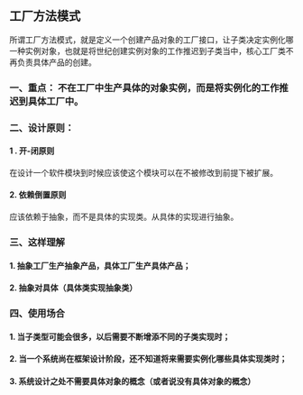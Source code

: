 ## 工厂方法模式

所谓工厂方法模式，就是定义一个创建产品对象的工厂接口，让子类决定实例化哪一种实例对象，也就是将世纪创建实例对象的工作推迟到子类当中，核心工厂类不再负责具体产品的创建。


### 一、重点： 不在工厂中生产具体的对象实例，而是将实例化的工作推迟到具体工厂中。

### 二、设计原则：
#### 1 . 开-闭原则
在设计一个软件模块到时候应该使这个模块可以在不被修改到前提下被扩展。
#### 2. 依赖倒置原则
应该依赖于抽象，而不是具体的实现类。从具体的实现进行抽象。

### 三、这样理解
#### 1. 抽象工厂生产抽象产品，具体工厂生产具体产品；
#### 2. 抽象对具体（具体类实现抽象类）

### 四、使用场合
#### 1. 当子类型可能会很多，以后需要不断增添不同的子类实现时；
#### 2. 当一个系统尚在框架设计阶段，还不知道将来需要实例化哪些具体实现类时；
#### 3. 系统设计之处不需要具体对象的概念（或者说没有具体对象的概念）